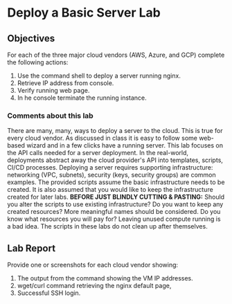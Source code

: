 # Deploy a Basic Server Lab
## Objectives
For each of the three major cloud vendors (AWS, Azure, and GCP) complete the following actions:
1.	Use the command shell to deploy a server running nginx.
2.	Retrieve IP address from console.
3.	Verify running web page.
4.	In he console terminate the running instance.
### Comments about this lab
There are many, many, ways to deploy a server to the cloud.  This is true for every cloud vendor.  As discussed in class it is easy to follow some web-based wizard and in a few clicks have a running server.
This lab focuses on the API calls needed for a server deployment.
In the real-world, deployments abstract away the cloud provider's API into templates, scripts, CI/CD processes.
Deploying a server requires supporting infrastructure:  networking (VPC, subnets), security (keys, security groups) are common examples.
The provided scripts assume the basic infrastructure needs to be created.  It is also assumed that you would like to keep the infrastructure created for later labs.
**BEFORE JUST BLINDLY CUTTING & PASTING:**
Should you alter the scripts to use existing infrastructure?
Do you want to keep any created resources?  More meaningful names should be considered.
Do you know what resources you will pay for?  Leaving unused compute running is a bad idea.
The scripts in these labs do not clean up after themselves.
## Lab Report
Provide one or screenshots for each cloud vendor showing:
1.	The output from the command showing the VM IP addresses.
2.	wget/curl command retrieving the nginx default page,
3.	Successful SSH login.

